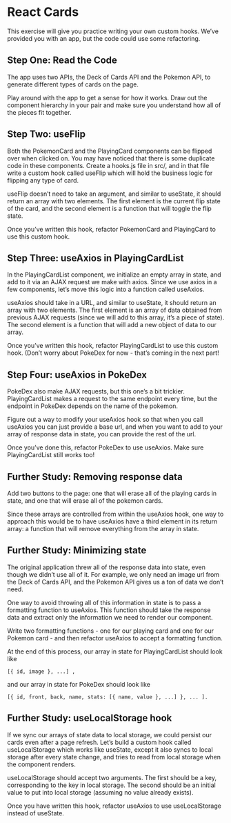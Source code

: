 # React Cards

This exercise will give you practice writing your own custom hooks. We’ve provided you with an app, but the code could use some refactoring.

## Step One: Read the Code

The app uses two APIs, the Deck of Cards API and the Pokemon API, to generate different types of cards on the page.

Play around with the app to get a sense for how it works. Draw out the component hierarchy in your pair and make sure you understand how all of the pieces fit together.

## Step Two: useFlip

Both the PokemonCard and the PlayingCard components can be flipped over when clicked on. You may have noticed that there is some duplicate code in these components. Create a hooks.js file in src/, and in that file write a custom hook called useFlip which will hold the business logic for flipping any type of card.

useFlip doesn’t need to take an argument, and similar to useState, it should return an array with two elements. The first element is the current flip state of the card, and the second element is a function that will toggle the flip state.

Once you’ve written this hook, refactor PokemonCard and PlayingCard to use this custom hook.

## Step Three: useAxios in PlayingCardList

In the PlayingCardList component, we initialize an empty array in state, and add to it via an AJAX request we make with axios. Since we use axios in a few components, let’s move this logic into a function called useAxios.

useAxios should take in a URL, and similar to useState, it should return an array with two elements. The first element is an array of data obtained from previous AJAX requests (since we will add to this array, it’s a piece of state). The second element is a function that will add a new object of data to our array.

Once you’ve written this hook, refactor PlayingCardList to use this custom hook. (Don’t worry about PokeDex for now - that’s coming in the next part!

## Step Four: useAxios in PokeDex

PokeDex also make AJAX requests, but this one’s a bit trickier. PlayingCardList makes a request to the same endpoint every time, but the endpoint in PokeDex depends on the name of the pokemon.

Figure out a way to modify your useAxios hook so that when you call useAxios you can just provide a base url, and when you want to add to your array of response data in state, you can provide the rest of the url.

Once you’ve done this, refactor PokeDex to use useAxios. Make sure PlayingCardList still works too!

## Further Study: Removing response data

Add two buttons to the page: one that will erase all of the playing cards in state, and one that will erase all of the pokemon cards.

Since these arrays are controlled from within the useAxios hook, one way to approach this would be to have useAxios have a third element in its return array: a function that will remove everything from the array in state.

## Further Study: Minimizing state

The original application threw all of the response data into state, even though we didn’t use all of it. For example, we only need an image url from the Deck of Cards API, and the Pokemon API gives us a ton of data we don’t need.

One way to avoid throwing all of this information in state is to pass a formatting function to useAxios. This function should take the response data and extract only the information we need to render our component.

Write two formatting functions - one for our playing card and one for our Pokemon card - and then refactor useAxios to accept a formatting function.

At the end of this process, our array in state for PlayingCardList should look like

    [{ id, image }, ...] ,

and our array in state for PokeDex should look like

    [{ id, front, back, name, stats: [{ name, value }, ...] }, ... ].

## Further Study: useLocalStorage hook

If we sync our arrays of state data to local storage, we could persist our cards even after a page refresh. Let’s build a custom hook called useLocalStorage which works like useState, except it also syncs to local storage after every state change, and tries to read from local storage when the component renders.

useLocalStorage should accept two arguments. The first should be a key, corresponding to the key in local storage. The second should be an initial value to put into local storage (assuming no value already exists).

Once you have written this hook, refactor useAxios to use useLocalStorage instead of useState.
